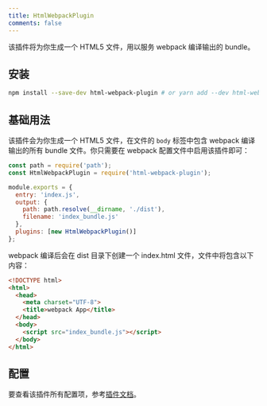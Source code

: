 ```yaml
---
title: HtmlWebpackPlugin
comments: false
---
```


该插件将为你生成一个 HTML5 文件，用以服务 webpack 编译输出的 bundle。

## 安装

``` bash
npm install --save-dev html-webpack-plugin # or yarn add --dev html-webpack-plugin
```

## 基础用法

该插件会为你生成一个 HTML5 文件，在文件的 `body` 标签中包含 webpack 编译输出的所有 bundle 文件。你只需要在 webpack 配置文件中启用该插件即可：

``` js
const path = require('path');
const HtmlWebpackPlugin = require('html-webpack-plugin');

module.exports = {
  entry: 'index.js',
  output: {
    path: path.resolve(__dirname, './dist'),
    filename: 'index_bundle.js'
  },
  plugins: [new HtmlWebpackPlugin()]
};
```

webpack 编译后会在 dist 目录下创建一个 index.html 文件，文件中将包含以下内容：

``` html
<!DOCTYPE html>
<html>
  <head>
    <meta charset="UTF-8">
    <title>webpack App</title>
  </head>
  <body>
    <script src="index_bundle.js"></script>
  </body>
</html>
```

## 配置

要查看该插件所有配置项，参考[插件文档](https://github.com/jantimon/html-webpack-plugin#plugins)。
